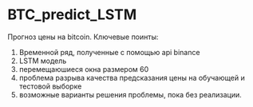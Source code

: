 # BTC_predict_LSTM
Прогноз цены на bitcoin. Ключевые поинты:
1. Временной ряд, полученные с помощью api binance
2. LSTM модель
3. перемещаюшиеся окна размером 60
4. проблема разрыва качества предсказания цены на обучающей и тестовой выборке
5. возможные варианты решения проблемы, пока без реализации.
